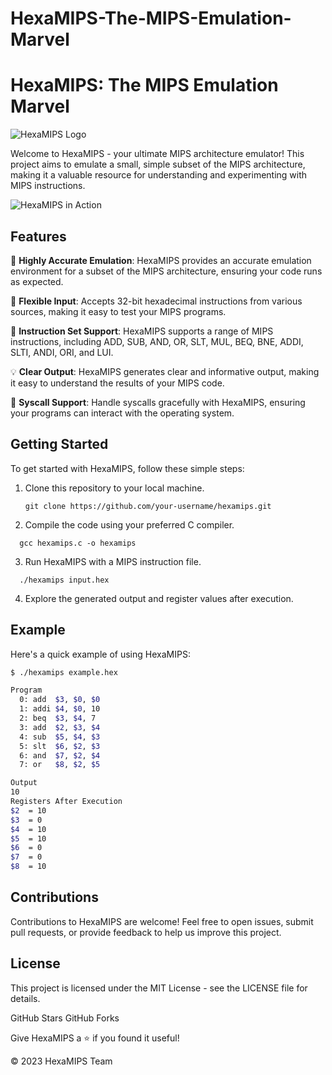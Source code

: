 # HexaMIPS-The-MIPS-Emulation-Marvel

# HexaMIPS: The MIPS Emulation Marvel
![HexaMIPS Logo](insert_your_logo_image_url_here)

Welcome to HexaMIPS - your ultimate MIPS architecture emulator! This project aims to emulate a small, simple subset of the MIPS architecture, making it a valuable resource for understanding and experimenting with MIPS instructions.

![HexaMIPS in Action](insert_animated_gif_or_screenshot_here)

## Features

🚀 **Highly Accurate Emulation**: HexaMIPS provides an accurate emulation environment for a subset of the MIPS architecture, ensuring your code runs as expected.

🔧 **Flexible Input**: Accepts 32-bit hexadecimal instructions from various sources, making it easy to test your MIPS programs.

📜 **Instruction Set Support**: HexaMIPS supports a range of MIPS instructions, including ADD, SUB, AND, OR, SLT, MUL, BEQ, BNE, ADDI, SLTI, ANDI, ORI, and LUI.

💡 **Clear Output**: HexaMIPS generates clear and informative output, making it easy to understand the results of your MIPS code.

🎉 **Syscall Support**: Handle syscalls gracefully with HexaMIPS, ensuring your programs can interact with the operating system.

## Getting Started

To get started with HexaMIPS, follow these simple steps:

1. Clone this repository to your local machine.
   ```
   git clone https://github.com/your-username/hexamips.git
   ```
2. Compile the code using your preferred C compiler.

  ```
    gcc hexamips.c -o hexamips
  ```

3. Run HexaMIPS with a MIPS instruction file.

  ```
    ./hexamips input.hex
  ```
4. Explore the generated output and register values after execution.

## Example

Here's a quick example of using HexaMIPS:

``` sh
$ ./hexamips example.hex

Program
  0: add  $3, $0, $0
  1: addi $4, $0, 10
  2: beq  $3, $4, 7
  3: add  $2, $3, $4
  4: sub  $5, $4, $3
  5: slt  $6, $2, $3
  6: and  $7, $2, $4
  7: or   $8, $2, $5

Output
10
Registers After Execution
$2  = 10
$3  = 0
$4  = 10
$5  = 10
$6  = 0
$7  = 0
$8  = 10
```

## Contributions

Contributions to HexaMIPS are welcome! Feel free to open issues, submit pull requests, or provide feedback to help us improve this project.

## License

This project is licensed under the MIT License - see the LICENSE file for details.

GitHub Stars
GitHub Forks

Give HexaMIPS a ⭐️ if you found it useful!

© 2023 HexaMIPS Team
